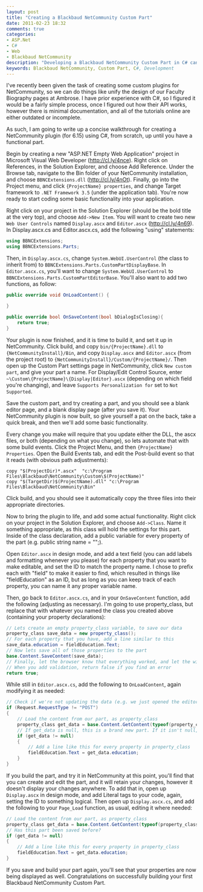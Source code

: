 ```yaml
---
layout: post
title: "Creating a Blackbaud NetCommunity Custom Part"
date: 2011-02-23 18:32
comments: true
categories: 
- ASP.Net
- C#
- Web
- Blackbaud NetCommunity
description: "Developing a Blackbaud NetCommunity Custom Part in C# can seem like a daunting task when there is inaccurate guides on Blackbaud's own site. Thankfully, it is quite simple."
keywords: Blackbaud NetCommunity, Custom Part, C#, Development
---
```

I've recently been given the task of creating some custom plugins for NetCommunity, so we can do things like unify the design of our Faculty Biography pages at Ambrose. I have prior experience with C#, so I figured it would be a fairly simple process, once I figured out how their API works, however there is minimal documentation, and all of the tutorials online are either outdated or incomplete.

As such, I am going to write up a concise walkthrough for creating a NetCommunity plugin (for 6.15) using C#, from scratch, up until you have a functional part.

<!-- more -->

Begin by creating a new "ASP.NET Empty Web Application" project in Microsoft Visual Web Developer (<http://cl.ly/4nce>). Right click on References, in the Solution Explorer, and choose Add Reference. Under the Browse tab, navigate to the Bin folder of your NetCommunity installation, and choose `BBNCExtensions.dll` (<http://cl.ly/4nOt>). Finally, go into the Project menu, and click `{ProjectName} properties`, and change Target framework to `.NET Framework 3.5` (under the application tab). You're now ready to start coding some basic functionality into your application.

Right click on your project in the Solution Explorer (should be the bold title at the very top), and choose `Add->New Item`. You will want to create two new `Web User Controls` named `Display.ascx` and `Editor.ascx` (<http://cl.ly/4n69>). In Display.ascx.cs and Editor.ascx.cs, add the following "using" statements:

``` c# Display.ascx.cs and Editor.ascx.cs
using BBNCExtensions;
using BBNCExtensions.Parts;
```

Then, in `Display.ascx.cs`, change `System.WebUI.UserControl` (the class to inherit from) to `BBNCExtensions.Parts.CustomPartDisplayBase`. In `Editor.ascx.cs`, you'll want to change `System.WebUI.UserControl` to `BBNCExtensions.Parts.CustomPartEditorBase`. You'll also want to add two functions, as follow:

``` c# Display.ascx.cs
public override void OnLoadContent() {

}

public override bool OnSaveContent(bool bDialogIsClosing){
    return true;
}
```

Your plugin is now finished, and it is time to build it, and set it up in NetCommunity. Click build, and copy `bin/{ProjectName}.dll` to `{NetCommunityInstall}/Bin`, and copy `Display.ascx` and `Editor.ascx` (from the project root) to `{NetCommunityInstall}/Custom/{ProjectName}/`. Then open up the Custom Part settings page in NetCommunity, click `New custom part`, and give your part a name. For Display/Edit Control Source, enter `~\Custom\{ProjectName}\{Display|Editor}.ascx` (depending on which field you're changing), and leave `Supports Personalization for` set to `Not Supported`.

Save the custom part, and try creating a part, and you should see a blank editor page, and a blank display page (after you save it). Your NetCommunity plugin is now built, so give yourself a pat on the back, take a quick break, and then we'll add some basic functionality.

Every change you make will require that you update either the DLL, the ascx files, or both (depending on what you change), so lets automate that with some build events. Click the Project Menu, and then `{ProjectName} Properties`. Open the Build Events tab, and edit the Post-build event so that it reads (with obvious path adjustments):

``` plain 
copy "$(ProjectDir)*.ascx"  "c:\Program Files\Blackbaud\NetCommunity\Custom\$(ProjectName)"
copy "$(TargetDir)$(ProjectName).dll" "c:\Program Files\Blackbaud\NetCommunity\Bin"
```

Click build, and you should see it automatically copy the three files into their appropriate directories.

Now to bring the plugin to life, and add some actual functionality. Right click on your project in the Solution Explorer, and choose `Add->Class`. Name it something appropriate, as this class will hold the settings for this part. Inside of the class declaration, add a public variable for every property of the part (e.g. public string name = "";).

Open `Editor.ascx` in design mode, and add a text field (you can add labels and formatting whenever you please) for each property that you want to make editable, and set the ID to match the property name. I chose to prefix each with "field" to make it easier to find, which resulted in things like "fieldEducation" as an ID, but as long as you can keep track of each property, you can name it any proper variable name.

Then, go back to `Editor.ascx.cs`, and in your `OnSaveContent` function, add the following (adjusting as necessary). I'm going to use property_class, but replace that with whatever you named the class you created above (containing your property declarations):

``` c# Editor.ascx.cs - OnSaveContent
// Lets create an empty property_class variable, to save our data
property_class save_data = new property_class();
// For each property that you have, add a line similar to this
save_data.education = fieldEducation.Text;
// Now lets save all of those properties to the part
base.Content.SaveContent(save_data);
// Finally, let the browser know that everything worked, and let the window close
// When you add validation, return false if you find an error
return true;
```

While still in `Editor.ascx.cs`, add the following to `OnLoadContent`, again modifying it as needed:

``` c# Editor.ascx.cs - OnLoadContent
// Check if we're not updating the data (e.g. we just opened the editor)
if (Request.RequestType != "POST")
{
    // Load the content from our part, as property_class
    property_class get_data = base.Content.GetContent(typeof(property_class)) as property_class;
    // If get_data is null, this is a brand new part. If it isn't null, lets set our fields to the data
    if (get_data != null)
    {
        // Add a line like this for every property in property_class
        fieldEducation.Text = get_data.education;
    }
}
```

If you build the part, and try it in NetCommunity at this point, you'll find that you can create and edit the part, and it will retain your changes, however it doesn't display your changes anywhere. To add that in, open up `Display.ascx` in design mode, and add Literal tags to your code, again, setting the ID to something logical. Then open up `Display.ascx.cs`, and add the following to your `Page_Load` function, as usual, editing it where needed:

``` c# Display.ascx - Page_Load
// Load the content from our part, as property_class
property_class get_data = base.Content.GetContent(typeof(property_class)) as property_class;
// Has this part been saved before?
if (get_data != null)
{
    // Add a line like this for every property in property_class
    fieldEducation.Text = get_data.education;
}
```

If you save and build your part again, you'll see that your properties are now being displayed as well. Congratulations on successfully building your first Blackbaud NetCommunity Custom Part.
